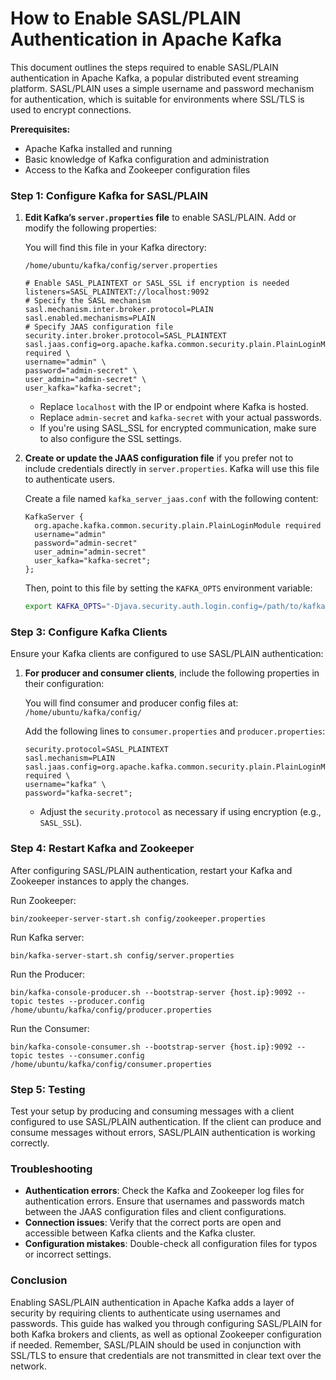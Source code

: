 # How to Enable SASL/PLAIN Authentication in Apache Kafka

This document outlines the steps required to enable SASL/PLAIN authentication in Apache Kafka, a popular distributed event streaming platform. SASL/PLAIN uses a simple username and password mechanism for authentication, which is suitable for environments where SSL/TLS is used to encrypt connections.

**Prerequisites:**

- Apache Kafka installed and running
- Basic knowledge of Kafka configuration and administration
- Access to the Kafka and Zookeeper configuration files 

### Step 1: Configure Kafka for SASL/PLAIN

1. **Edit Kafka’s `server.properties` file** to enable SASL/PLAIN. Add or modify the following properties:

    You will find this file in your Kafka directory:

    `/home/ubuntu/kafka/config/server.properties`

    ```properties
    # Enable SASL_PLAINTEXT or SASL_SSL if encryption is needed
    listeners=SASL_PLAINTEXT://localhost:9092
    # Specify the SASL mechanism
    sasl.mechanism.inter.broker.protocol=PLAIN
    sasl.enabled.mechanisms=PLAIN
    # Specify JAAS configuration file
    security.inter.broker.protocol=SASL_PLAINTEXT
    sasl.jaas.config=org.apache.kafka.common.security.plain.PlainLoginModule required \
    username="admin" \
    password="admin-secret" \
    user_admin="admin-secret" \
    user_kafka="kafka-secret";
    ```

    - Replace `localhost` with the IP or endpoint where Kafka is hosted.
    - Replace `admin-secret` and `kafka-secret` with your actual passwords.
    - If you're using SASL_SSL for encrypted communication, make sure to also configure the SSL settings.

2. **Create or update the JAAS configuration file** if you prefer not to include credentials directly in `server.properties`. Kafka will use this file to authenticate users.

    Create a file named `kafka_server_jaas.conf` with the following content:

    ```properties
    KafkaServer {
      org.apache.kafka.common.security.plain.PlainLoginModule required
      username="admin"
      password="admin-secret"
      user_admin="admin-secret"
      user_kafka="kafka-secret";
    };
    ```

    Then, point to this file by setting the `KAFKA_OPTS` environment variable:

    ```bash
    export KAFKA_OPTS="-Djava.security.auth.login.config=/path/to/kafka_server_jaas.conf"
    ```

### Step 3: Configure Kafka Clients

Ensure your Kafka clients are configured to use SASL/PLAIN authentication:

1. **For producer and consumer clients**, include the following properties in their configuration:

    You will find consumer and producer config files at: `/home/ubuntu/kafka/config/`

    Add the following lines to `consumer.properties` and `producer.properties`:

    ```properties
    security.protocol=SASL_PLAINTEXT
    sasl.mechanism=PLAIN
    sasl.jaas.config=org.apache.kafka.common.security.plain.PlainLoginModule required \
    username="kafka" \
    password="kafka-secret";
    ```

    - Adjust the `security.protocol` as necessary if using encryption (e.g., `SASL_SSL`).

### Step 4: Restart Kafka and Zookeeper

After configuring SASL/PLAIN authentication, restart your Kafka and Zookeeper instances to apply the changes.

Run Zookeeper:

    bin/zookeeper-server-start.sh config/zookeeper.properties

Run Kafka server:

    bin/kafka-server-start.sh config/server.properties

Run the Producer:

    bin/kafka-console-producer.sh --bootstrap-server {host.ip}:9092 --topic testes --producer.config /home/ubuntu/kafka/config/producer.properties

Run the Consumer:

    bin/kafka-console-consumer.sh --bootstrap-server {host.ip}:9092 --topic testes --consumer.config /home/ubuntu/kafka/config/consumer.properties
    
### Step 5: Testing

Test your setup by producing and consuming messages with a client configured to use SASL/PLAIN authentication. If the client can produce and consume messages without errors, SASL/PLAIN authentication is working correctly.

### Troubleshooting

- **Authentication errors**: Check the Kafka and Zookeeper log files for authentication errors. Ensure that usernames and passwords match between the JAAS configuration files and client configurations.
- **Connection issues**: Verify that the correct ports are open and accessible between Kafka clients and the Kafka cluster.
- **Configuration mistakes**: Double-check all configuration files for typos or incorrect settings.

### Conclusion

Enabling SASL/PLAIN authentication in Apache Kafka adds a layer of security by requiring clients to authenticate using usernames and passwords. This guide has walked you through configuring SASL/PLAIN for both Kafka brokers and clients, as well as optional Zookeeper configuration if needed. Remember, SASL/PLAIN should be used in conjunction with SSL/TLS to ensure that credentials are not transmitted in clear text over the network.